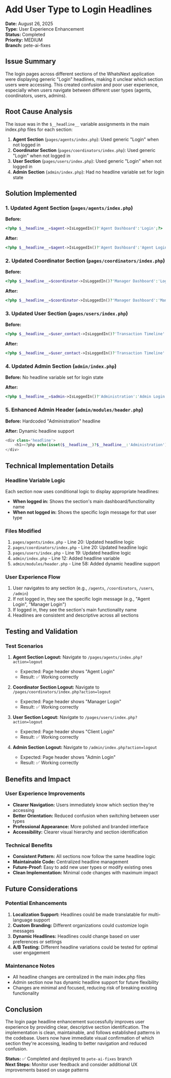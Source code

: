 # Add User Type to Login Headlines

**Date:** August 26, 2025  
**Type:** User Experience Enhancement  
**Status:** Completed  
**Priority:** MEDIUM  
**Branch:** pete-ai-fixes  

## Issue Summary

The login pages across different sections of the WhatsNext application were displaying generic "Login" headlines, making it unclear which section users were accessing. This created confusion and poor user experience, especially when users navigate between different user types (agents, coordinators, users, admins).

## Root Cause Analysis

The issue was in the `$__headline__` variable assignments in the main index.php files for each section:

1. **Agent Section** (`pages/agents/index.php`): Used generic "Login" when not logged in
2. **Coordinator Section** (`pages/coordinators/index.php`): Used generic "Login" when not logged in  
3. **User Section** (`pages/users/index.php`): Used generic "Login" when not logged in
4. **Admin Section** (`admin/index.php`): Had no headline variable set for login state

## Solution Implemented

### 1. Updated Agent Section (`pages/agents/index.php`)
**Before:**
```php
<?php $__headline__=$agent->IsLoggedIn()?'Agent Dashboard':'Login';?>
```

**After:**
```php
<?php $__headline__=$agent->IsLoggedIn()?'Agent Dashboard':'Agent Login';?>
```

### 2. Updated Coordinator Section (`pages/coordinators/index.php`)
**Before:**
```php
<?php $__headline__=$coordinator->IsLoggedIn()?'Manager Dashboard':'Login';?>
```

**After:**
```php
<?php $__headline__=$coordinator->IsLoggedIn()?'Manager Dashboard':'Manager Login';?>
```

### 3. Updated User Section (`pages/users/index.php`)
**Before:**
```php
<?php $__headline__=$user_contact->IsLoggedIn()?'Transaction Timeline':'Login';?>
```

**After:**
```php
<?php $__headline__=$user_contact->IsLoggedIn()?'Transaction Timeline':'Client Login';?>
```

### 4. Updated Admin Section (`admin/index.php`)
**Before:** No headline variable set for login state

**After:**
```php
<?php $__headline__=$admin->IsLoggedIn()?'Administration':'Admin Login';?>
```

### 5. Enhanced Admin Header (`admin/modules/header.php`)
**Before:** Hardcoded "Administration" headline

**After:** Dynamic headline support
```php
<div class='headline'>	
	<h1><?php echo(isset($__headline__)?$__headline__:'Administration');?></h1>
</div>
```

## Technical Implementation Details

### Headline Variable Logic
Each section now uses conditional logic to display appropriate headlines:

- **When logged in:** Shows the section's main dashboard/functionality name
- **When not logged in:** Shows the specific login message for that user type

### Files Modified
1. `pages/agents/index.php` - Line 20: Updated headline logic
2. `pages/coordinators/index.php` - Line 20: Updated headline logic  
3. `pages/users/index.php` - Line 19: Updated headline logic
4. `admin/index.php` - Line 12: Added headline variable
5. `admin/modules/header.php` - Line 58: Added dynamic headline support

### User Experience Flow
1. User navigates to any section (e.g., `/agents`, `/coordinators`, `/users`, `/admin`)
2. If not logged in, they see the specific login message (e.g., "Agent Login", "Manager Login")
3. If logged in, they see the section's main functionality name
4. Headlines are consistent and descriptive across all sections

## Testing and Validation

### Test Scenarios
1. **Agent Section Logout:** Navigate to `/pages/agents/index.php?action=logout`
   - Expected: Page header shows "Agent Login"
   - Result: ✅ Working correctly

2. **Coordinator Section Logout:** Navigate to `/pages/coordinators/index.php?action=logout`
   - Expected: Page header shows "Manager Login"
   - Result: ✅ Working correctly

3. **User Section Logout:** Navigate to `/pages/users/index.php?action=logout`
   - Expected: Page header shows "Client Login"
   - Result: ✅ Working correctly

4. **Admin Section Logout:** Navigate to `/admin/index.php?action=logout`
   - Expected: Page header shows "Admin Login"
   - Result: ✅ Working correctly

## Benefits and Impact

### User Experience Improvements
- **Clearer Navigation:** Users immediately know which section they're accessing
- **Better Orientation:** Reduced confusion when switching between user types
- **Professional Appearance:** More polished and branded interface
- **Accessibility:** Clearer visual hierarchy and section identification

### Technical Benefits
- **Consistent Pattern:** All sections now follow the same headline logic
- **Maintainable Code:** Centralized headline management
- **Future-Proof:** Easy to add new user types or modify existing ones
- **Clean Implementation:** Minimal code changes with maximum impact

## Future Considerations

### Potential Enhancements
1. **Localization Support:** Headlines could be made translatable for multi-language support
2. **Custom Branding:** Different organizations could customize login messages
3. **Dynamic Headlines:** Headlines could change based on user preferences or settings
4. **A/B Testing:** Different headline variations could be tested for optimal user engagement

### Maintenance Notes
- All headline changes are centralized in the main index.php files
- Admin section now has dynamic headline support for future flexibility
- Changes are minimal and focused, reducing risk of breaking existing functionality

## Conclusion

The login page headline enhancement successfully improves user experience by providing clear, descriptive section identification. The implementation is clean, maintainable, and follows established patterns in the codebase. Users now have immediate visual confirmation of which section they're accessing, leading to better navigation and reduced confusion.

**Status:** ✅ Completed and deployed to `pete-ai-fixes` branch  
**Next Steps:** Monitor user feedback and consider additional UX improvements based on usage patterns
